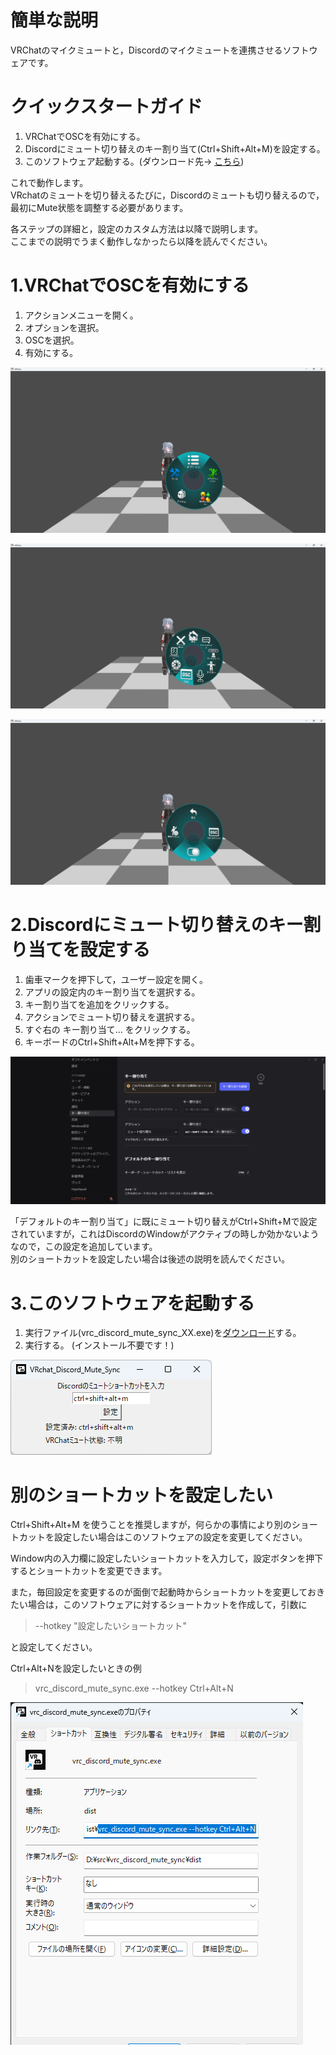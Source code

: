 # 簡単な説明
VRChatのマイクミュートと，Discordのマイクミュートを連携させるソフトウェアです。

# クイックスタートガイド
1. VRChatでOSCを有効にする。
2. Discordにミュート切り替えのキー割り当て(Ctrl+Shift+Alt+M)を設定する。
3. このソフトウェア起動する。(ダウンロード先-> [こちら][releaseURL])

これで動作します。  
VRchatのミュートを切り替えるたびに，Discordのミュートも切り替えるので，最初にMute状態を調整する必要があります。

各ステップの詳細と，設定のカスタム方法は以降で説明します。  
ここまでの説明でうまく動作しなかったら以降を読んでください。

# 1.VRChatでOSCを有効にする
1. アクションメニューを開く。
2. オプションを選択。
3. OSCを選択。
4. 有効にする。


![オプションを選択](./readme_pic/10_VRChat_menu_option.png )

![OSCを選択](./readme_pic/11_VRChat_menu_OSC.png)

![有効にする](./readme_pic/12_VRChat_menu_Enable.png)

# 2.Discordにミュート切り替えのキー割り当てを設定する
1. 歯車マークを押下して，ユーザー設定を開く。
2. アプリの設定内のキー割り当てを選択する。
3. キー割り当てを追加をクリックする。
4. アクションでミュート切り替えを選択する。
5. すぐ右の キー割り当て... をクリックする。
6. キーボードのCtrl+Shift+Alt+Mを押下する。

![Discordショートカット](./readme_pic/20_Discord.png)

「デフォルトのキー割り当て」に既にミュート切り替えがCtrl+Shift+Mで設定されていますが，これはDiscordのWindowがアクティブの時しか効かないようなので，この設定を追加しています。  
別のショートカットを設定したい場合は後述の説明を読んでください。

# 3.このソフトウェアを起動する
1. 実行ファイル(vrc_discord_mute_sync_XX.exe)を[ダウンロード][releaseURL]する。
2. 実行する。 (インストール不要です！)

![App画面](./readme_pic/30_app.png)


# 別のショートカットを設定したい
Ctrl+Shift+Alt+M を使うことを推奨しますが，何らかの事情により別のショートカットを設定したい場合はこのソフトウェアの設定を変更してください。  

Window内の入力欄に設定したいショートカットを入力して，設定ボタンを押下するとショートカットを変更できます。

また，毎回設定を変更するのが面倒で起動時からショートカットを変更しておきたい場合は，このソフトウェアに対するショートカットを作成して，引数に
> --hotkey "設定したいショートカット"

と設定してください。

Ctrl+Alt+Nを設定したいときの例

> vrc_discord_mute_sync.exe --hotkey Ctrl+Alt+N

![ショートカット](./readme_pic/shortcut.png)

[releaseURL]: <https://github.com/0E7E/vrc_discord_mute_sync/releases>